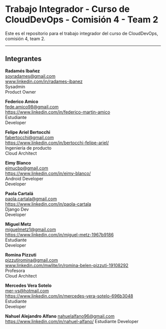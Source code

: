 # Trabajo Integrador - Curso de CloudDevOps - Comisión 4 - Team 2
Este es el repositorio para el trabajo integrador del curso de CloudDevOps, comisión 4, team 2.

---

## Integrantes

**Radamés Ibañez**  
soyradames@gmail.com  
www.linkedin.com/in/radames-ibanez  
Sysadmin  
Product Owner  

**Federico Amico**  
fede.amico98@gmail.com  
https://www.linkedin.com/in/federico-martin-amico  
Estudiante  
Developer  

**Felipe Ariel Bertocchi**  
fabertocchi@gmail.com  
https://www.linkedin.com/in/bertocchi-felipe-ariel/  
Ingeniería de producto  
Cloud Architect  

**Eimy Blanco**  
eimucbp@gmail.com  
https://www.linkedin.com/in/eimy-blanco/  
Android Developer  
Developer  

**Paola Cartalá**  
paola.cartala@gmail.com  
https://www.linkedin.com/in/paola-cartala  
Django Dev  
Developer  

**Miguel Metz**  
miguelmetz1@gmail.com  
https://www.linkedin.com/in/miguel-metz-1967b9186  
Estudiante  
Developer  

**Romina Pizzuti**  
pizzutiromina@gmail.com  
www.linkedin.com/mwlite/in/romina-belen-pizzuti-19108292  
Profesora  
Cloud Architect  

**Mercedes Vera Sotelo**  
mer-vs@hotmail.com  
https://www.linkedin.com/in/mercedes-vera-sotelo-696b3048  
Estudiante  
Developer  

**Nahuel Alejandro Alfano**
nahuelalfano96@gmail.com
https://www.linkedin.com/in/nahuel-alfano/
Estudiante
Developer
